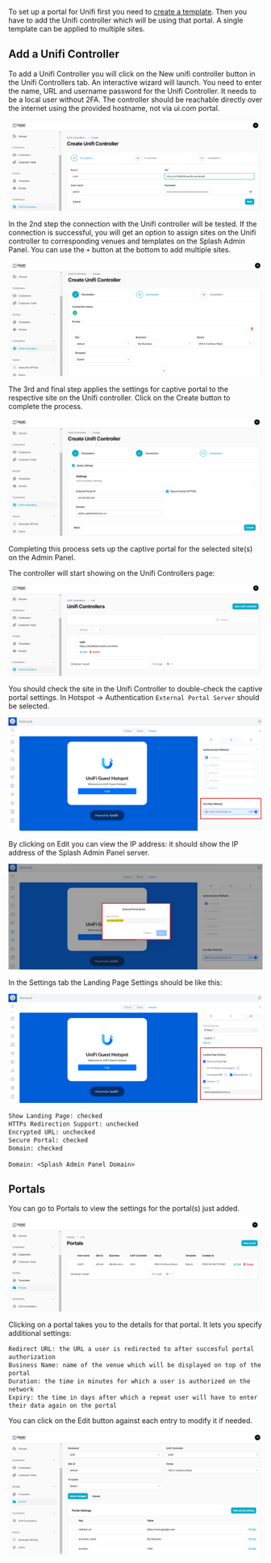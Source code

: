 To set up a portal for Unifi first you need to [create a template](../defining-templates.md). Then you have to add the Unifi controller which will be using that portal. A single template can be applied to multiple sites.

## Add a Unifi Controller

To add a Unifi Controller you will click on the New unifi controller button in the Unifi Controllers tab. An interactive wizard will launch. You need to enter the name, URL and username password for the Unifi Controller. It needs to be a local user without 2FA. The controller should be reachable directly over the internet using the provided hostname, not via ui.com portal.

![Unifi Wizard 1](../assets/images/unifi/unifi-wizard-1.png)

In the 2nd step the connection with the Unifi controller will be tested. If the connection is successful, you will get an option to assign sites on the Unifi controller to corresponding venues and templates on the Splash Admin Panel. You can use the `+` button at the bottom to add multiple sites.

![Unifi Wizard 2](../assets/images/unifi/unifi-wizard-2.png)

The 3rd and final step applies the settings for captive portal to the respective site on the Unifi controller. Click on the Create button to complete the process.

![Unifi Wizard 3](../assets/images/unifi/unifi-wizard-3.png)

Completing this process sets up the captive portal for the selected site(s) on the Admin Panel.

The controller will start showing on the Unifi Controllers page:

![Controller Added](../assets/images/controller-added.png)

You should check the site in the Unifi Controller to double-check the captive portal settings. In Hotspot -> Authentication `External Portal Server` should be selected. 

![Unifi External Portal Server](../assets/images/unifi/unifi-external-portal-server.png)

By clicking on Edit you can view the IP address: it should show the IP address of the Splash Admin Panel server.

![Unifi Portal Server IP](../assets/images/unifi/unifi-portal-server-ip.png)

In the Settings tab the Landing Page Settings should be like this:

![Unifi Landing Page Settings](../assets/images/unifi/unifi-landing-page.png)

```
Show Landing Page: checked
HTTPs Redirection Support: unchecked
Encrypted URL: unchecked
Secure Portal: checked
Domain: checked

Domain: <Splash Admin Panel Domain>
```

## Portals

You can go to Portals to view the settings for the portal(s) just added.

![Unifi Portals](../assets/images/unifi/unifi-portals.png)

Clicking on a portal takes you to the details for that portal. It lets you specify additional settings:

```
Redirect URL: the URL a user is redirected to after succesful portal authorization
Business Name: name of the venue which will be displayed on top of the portal
Duration: the time in minutes for which a user is authorized on the network
Expiry: the time in days after which a repeat user will have to enter their data again on the portal
```

You can click on the Edit button against each entry to modify it if needed.

![Unifi Portal Details](../assets/images/unifi/unifi-portal-details.png)